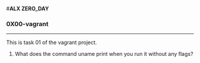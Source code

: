 #**ALX ZERO_DAY**

### 0X00-vagrant
***

This is task 01 of the vagrant project.

1. What does the command uname print when you run it without any flags?
